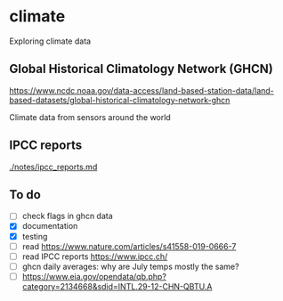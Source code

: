 # climate
Exploring climate data

## Global Historical Climatology Network (GHCN)
https://www.ncdc.noaa.gov/data-access/land-based-station-data/land-based-datasets/global-historical-climatology-network-ghcn

Climate data from sensors around the world

## IPCC reports
[./notes/ipcc_reports.md](./notes/ipcc_reports.md)

## To do
- [ ] check flags in ghcn data
- [x] documentation
- [x] testing
- [ ] read https://www.nature.com/articles/s41558-019-0666-7
- [ ] read IPCC reports https://www.ipcc.ch/
- [ ] ghcn daily averages: why are July temps mostly the same?
- [ ] https://www.eia.gov/opendata/qb.php?category=2134668&sdid=INTL.29-12-CHN-QBTU.A
